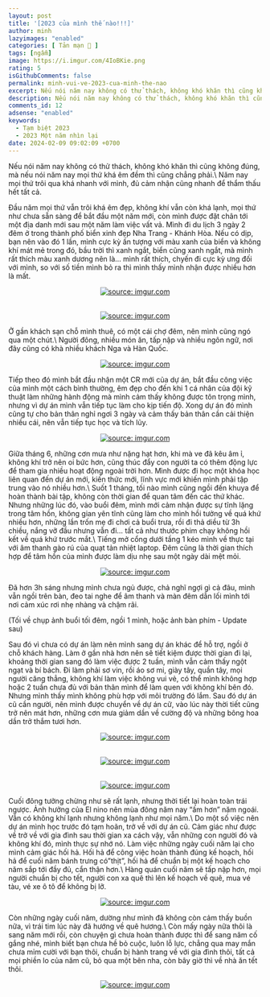 ```yaml
---
layout: post
title: '[2023 của mình thế nào!!!]'
author: minh
lazyimages: "enabled"
categories: [ Tản mạn 📓 ]
tags: [ngẫm]
image: https://i.imgur.com/4IoBKie.png
rating: 5
isGithubComments: false
permalink: minh-vui-ve-2023-cua-minh-the-nao
excerpt: Nếu nói năm nay không có thử thách, không khó khăn thì cũng không đúng, mà nếu nói năm nay mọi thứ khá êm đềm thì cũng chẳng phải.
description: Nếu nói năm nay không có thử thách, không khó khăn thì cũng không đúng, mà nếu nói năm nay mọi thứ khá êm đềm thì cũng chẳng phải.
comments_id: 12
adsense: "enabled"
keywords:
  - Tạm biệt 2023
  - 2023 Một năm nhìn lại
date: 2024-02-09 09:02:09 +0700
---
```


Nếu nói năm nay không có thử thách, không khó khăn thì cũng không đúng, mà nếu nói năm nay mọi thứ khá êm đềm thì cũng chẳng phải.\\
Năm nay mọi thứ trôi qua khá nhanh với mình, đủ cảm nhận cũng nhanh để thẩm thấu hết tất cả.

Đầu năm mọi thứ vẫn trôi khá êm đẹp, không khí vẫn còn khá lạnh,
mọi thứ như chưa sẵn sàng để bắt đầu một năm mới, còn mình được đặt
chân tới một địa danh mới sau một năm làm việc vất vả. Mình đi du lịch 3 ngày 2 đêm
ở trong thành phố biển xinh đẹp Nha Trang - Khánh Hòa. Nếu có dịp, bạn nên vào đó 1 lần,
mình cực kỳ ấn tượng với màu xanh của biển và không khí mát mẻ trong đó,
bầu trời thì xanh ngắt, biển cũng xanh ngắt, mà mình rất thích màu xanh
dương nên là… mình rất thích,
chyến đi cực kỳ ưng đối với mình,
so với số tiền mình bỏ ra thì mình thấy mình nhận được nhiều hơn là mất.

<div class="content" style="text-align:center; ">
<a href="https://imgur.com/eg4l912"><img src="https://i.imgur.com/eg4l912.png" title="source: imgur.com" /></a><p></p><br><a href="https://imgur.com/PJO2j11"><img src="https://i.imgur.com/PJO2j11.jpg" title="source: imgur.com" /></a></div>

Ở gần khách sạn chỗ mình thuê, có một cái chợ đêm, nên mình cũng ngó qua một chút.\\
Người đông, nhiều món ăn, tấp nập
và nhiều ngôn ngữ, nơi đây cũng có khà nhiều khách Nga và Hàn Quốc.

<div class="content" style="text-align:center; ">
<a href="https://imgur.com/o010Q0a"><img src="https://i.imgur.com/o010Q0a.jpg" title="source: imgur.com" /></a></div>

Tiếp theo đó mình bắt đầu nhận một CR mới của dự án, bắt đầu công việc của mình một cách bình thường,
êm đẹp cho đến khi 1 cá nhân của đội kỹ thuật làm những hành động mà mình cảm thấy không
được tôn trọng mình, nhưng vì dự án mình vẫn tiếp tục làm cho kịp tiến độ. Xong dự án đó
mình cũng tự cho bản thân nghỉ ngơi 3
ngày và cảm thấy bản thân cần cải thiện nhiều cái, nên vẫn tiếp tục học và tích lũy.

<div class="content" style="text-align:center; ">
<a href="https://imgur.com/y1C4g5O"><img src="https://i.imgur.com/y1C4g5O.png" title="source: imgur.com" /></a></div>

Giữa tháng 6, những cơn mưa như nặng hạt hơn, khi mà ve đã kêu âm ỉ, không khí trở nên oi bức hơn,
cũng thúc đẩy con người ta có thêm động lực để tham gia nhiều hoạt động ngoài trời hơn. Mình được đi học một
khóa học liên quan đến dự án mới, kiến thức mới, lĩnh vực mới khiến mình phải tập trung vào nó nhiều hơn.\\
Suốt 1 tháng, tối nào mình cũng ngồi đến khuya để hoàn thành bài tập, không còn thời gian để quan tâm đến
các thứ khác. Nhưng những lúc đó, vào buổi đêm, mình mới cảm nhận được sự tĩnh lặng trong tâm hồn,
không gian yên tĩnh cũng làm cho mình hồi tưởng về quá khứ nhiều hơn, những lần trốn mẹ đi chơi cả buổi trưa,
rồi đi thả diều từ 3h chiều, nắng vỡ đầu nhưng vẫn đi… tất cả như thước phim chạy không hồi kết về quá khứ trước mắt.\\
Tiếng mở cổng dưới tầng 1 kéo mình về thực tại với âm thanh gào rú của quạt tản nhiệt laptop.
Đêm cũng là thời gian thích hợp để tâm hồn của mình được làm dịu nhẹ sau một ngày dài mệt mỏi.

<div class="content" style="text-align:center; ">
<a href="https://imgur.com/NHYgfdu"><img src="https://i.imgur.com/NHYgfdu.png" title="source: imgur.com" /></a></div>

Đã hơn 3h sáng nhưng mình chưa ngủ được, chả nghĩ ngợi gì cả đâu, mình vẫn ngồi trên bàn, đeo tai nghe để âm thanh
và màn đêm dẫn lối mình tới nơi cảm xúc rơi nhẹ nhàng và chậm rãi.

(Tối về chụp ảnh buổi tối đêm, ngồi 1 mình, hoặc ảnh bàn phím - Update sau)

Sau đó vì chưa có dự án làm nên mình sang dự án khác để hỗ trợ, ngồi ở chỗ khách hàng.
Làm ở gần nhà hơn nên sẽ tiết kiệm được thời gian đi lại, khoảng thời gian sang đó làm
việc được 2 tuần, mình vẫn cảm thấy ngột ngạt và bí bách. Đi làm phải sơ vin, rồi áo sơ mi,
giày tây, quần tây, mọi người căng thẳng, không khí làm việc không vui vẻ, có thể mình không hợp
hoặc 2 tuần chưa đủ với bản thân mình để làm quen với không khí bên đó. Nhưng mình thấy mình
không phù hợp với môi trường đó lắm. Sau đó dự án cũ cần người, nên mình được chuyển về dự án cữ,
vào lúc này thời tiết cũng trở nên mát hơn, những cơn mưa giảm dần về cường độ và những bông hoa dần trở thắm tươi hơn.

<div class="content" style="text-align:center; ">
<a href="https://imgur.com/y1C4g5O"><img src="https://i.imgur.com/y1C4g5O.png" title="source: imgur.com" /></a><p></p><br><a href="https://imgur.com/o4wdlsX"><img src="https://i.imgur.com/o4wdlsX.jpg" title="source: imgur.com" /></a><p></p><br><a href="https://imgur.com/Nnd87CR"><img src="https://i.imgur.com/Nnd87CR.jpg" title="source: imgur.com" /></a></div>

Cuối đông tưởng chừng như sẽ rất lạnh, nhưng thời tiết lại hoàn toàn trái ngược. Ảnh hưởng
của El nino nên mùa đông năm nay “ấm hơn” năm ngoái. Vẫn có không khí lạnh nhưng không lạnh như mọi năm.\\
Do một số
việc nên dự án mình học trước đó tạm hoãn, trở về với dự án cũ. Cảm giác như được về trở về
với gia đình sau thời gian xa cách vậy, vẫn những con người đó và không khí đó, mình thực sự nhớ nó.
Làm việc những ngày cuối năm lại cho mình cảm giác hối hả. Hối hả để công việc hoàn thành đúng kế hoạch,
hối hả để cuối năm bánh trưng có”thịt”, hối hả để chuẩn bị một kế hoạch cho năm sắp tới đầy đủ, cẩn thận hơn.\\
Hàng quán cuối năm sẽ tấp nập hơn, mọi người chuẩn bị cho tết,
người con xa quê thì lên kế hoạch về quê, mua vé tàu, vé xe ô tô để không bị lỡ.

<div class="content" style="text-align:center; ">
<a href="https://imgur.com/uCtzrpx"><img src="https://i.imgur.com/uCtzrpx.png" title="source: imgur.com" /></a></div>

Còn những ngày cuối năm, dường như mình đã không còn cảm thấy buồn nữa, vì trái tim lúc này đã hướng về quê hương.\\
Còn mấy ngày nữa thôi là sang năm mới rồi, còn chuyện gì chưa hoàn thành được thì để sang năm cố gắng nhé,
mình biết bạn chưa hề bỏ cuộc, luôn lỗ lực, chẳng qua may mắn chưa mỉm cười với bạn thôi,
chuẩn bị hành trang về với gia đình thôi, tất cả mọi phiền lo của năm cũ, bỏ qua một bên nha, còn bây giờ thì về nhà ăn tết thôi.

<div class="content" style="text-align:center; ">
<a href="https://imgur.com/WfIZk51"><img src="https://i.imgur.com/WfIZk51.png" title="source: imgur.com" /></a></div>
